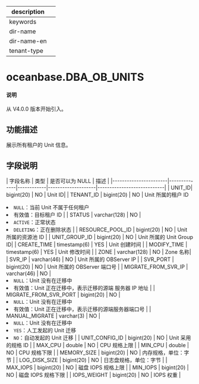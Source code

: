 |description||
|---|---|
|keywords||
|dir-name||
|dir-name-en||
|tenant-type||

# oceanbase.DBA_OB_UNITS

<main id="notice" type='explain'>
  <h4>说明</h4>
  <p>从 V4.0.0 版本开始引入。</p>
</main>

## 功能描述

展示所有租户的 Unit 信息。

## 字段说明

|         字段名称          |      类型      | 是否可以为 NULL |   描述   |
|-----------------------|--------------|------------|--------------------|----------------------------|
| UNIT_ID| bigint(20)   | NO         | Unit ID|
| TENANT_ID             | bigint(20)   | NO         | Unit 所属的租户 ID <li> `NULL`：当前 Unit 不属于任何租户   <li> 有效值：目标租户 ID    |
| STATUS | varchar(128) | NO         | <li> `ACTIVE`：正常状态   <li> `DELETING`：正在删除状态       |
| RESOURCE_POOL_ID      | bigint(20)   | NO         | Unit 所属的资源池 ID        |
| UNIT_GROUP_ID         | bigint(20)   | NO         | Unit 所属的 Unit Group ID|
| CREATE_TIME           | timestamp(6) | YES        | Unit 创建时间             |
| MODIFY_TIME           | timestamp(6) | YES        | Unit 修改时间     |
| ZONE   | varchar(128) | NO         | Zone 名称|
| SVR_IP | varchar(46)  | NO         | Unit 所属的 OBServer IP  |
| SVR_PORT              | bigint(20)   | NO         | Unit 所属的 OBServer 端口号 |
| MIGRATE_FROM_SVR_IP   | varchar(46)  | NO         | <li> `NULL`：Unit 没有在迁移中   <li> 有效值：Unit 正在迁移中，表示迁移的源端 服务器 IP 地址  |
| MIGRATE_FROM_SVR_PORT | bigint(20)   | NO         | <li> `NULL`：Unit 没有在迁移中   <li> 有效值：Unit 正在迁移中，表示迁移的源端服务器端口号      |
| MANUAL_MIGRATE        | varchar(3)   | NO         | <li> `NULL`：Unit 没有在迁移中   <li> `YES`：人工发起的 Unit 迁移   <li> `NO`：自动发起的 Unit 迁移    |
| UNIT_CONFIG_ID        | bigint(20)   | NO         |  Unit 采用的规格 ID   |
| MAX_CPU               | double       | NO         |  CPU 规格上限   |
| MIN_CPU               | double       | NO         |  CPU 规格下限   |
| MEMORY_SIZE           | bigint(20)   | NO         |  内存规格，单位：字节   |
| LOG_DISK_SIZE         | bigint(20)   | NO         |  日志盘规格，单位：字节   |
| MAX_IOPS              | bigint(20)   | NO         |  磁盘 IOPS 规格上限   |
| MIN_IOPS              | bigint(20)   | NO         |  磁盘 IOPS 规格下限   |
| IOPS_WEIGHT           | bigint(20)   | NO         |  IOPS 权重   |
